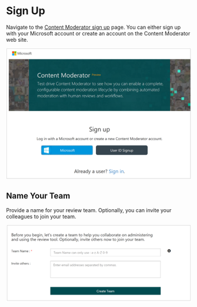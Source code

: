 <!--
NavPath: Content Moderator/Review Tool User Guide
LinkLabel: Create Team
Url: content-moderator/documentation/review-tool-user-guide/sign-up
Weight: 20
-->

# Sign Up #
Navigate to the [Content Moderator sign up](http://contentmoderator.cognitive.microsoft.com/Account/Signup) page. You can either sign up with your Microsoft account or create an account on the Content Moderator web site.

![Sign up](images/0-Signup-1.PNG)

## Name Your Team ##
Provide a name for your review team. Optionally, you can invite your colleagues to join your team.

![Create Team](images/1-Team-Name.PNG)
